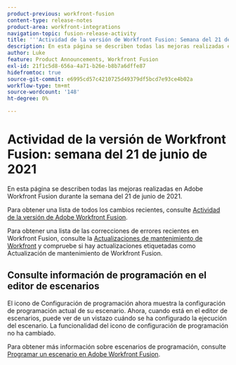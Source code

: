 ```yaml
---
product-previous: workfront-fusion
content-type: release-notes
product-area: workfront-integrations
navigation-topic: fusion-release-activity
title: '''Actividad de la versión de Workfront Fusion: Semana del 21 de junio de 2021"'
description: En esta página se describen todas las mejoras realizadas en Adobe Workfront Fusion durante la semana del 21 de junio de 2021.
author: Luke
feature: Product Announcements, Workfront Fusion
exl-id: 21f1c5d8-656a-4a71-b26e-b8b7a6dffe87
hidefromtoc: true
source-git-commit: e6995cd57c4210725d49379df5bcd7e93ce4b02a
workflow-type: tm+mt
source-wordcount: '148'
ht-degree: 0%

---
```


# Actividad de la versión de Workfront Fusion: semana del 21 de junio de 2021

En esta página se describen todas las mejoras realizadas en Adobe Workfront Fusion durante la semana del 21 de junio de 2021.

Para obtener una lista de todos los cambios recientes, consulte [Actividad de la versión de Adobe Workfront Fusion](../../../product-announcements/product-releases/fusion-release-activity/fusion-release-activity.md).

Para obtener una lista de las correcciones de errores recientes en Workfront Fusion, consulte la [Actualizaciones de mantenimiento de Workfront](https://experienceleague.adobe.com/docs/workfront-known-issues/releases/current-updates.html) y compruebe si hay actualizaciones etiquetadas como Actualización de mantenimiento de Workfront Fusion.

## Consulte información de programación en el editor de escenarios

El icono de Configuración de programación ahora muestra la configuración de programación actual de su escenario. Ahora, cuando está en el editor de escenarios, puede ver de un vistazo cuándo se ha configurado la ejecución del escenario. La funcionalidad del icono de configuración de programación no ha cambiado.

Para obtener más información sobre escenarios de programación, consulte [Programar un escenario en Adobe Workfront Fusion](../../../workfront-fusion/scenarios/schedule-a-scenario.md).
